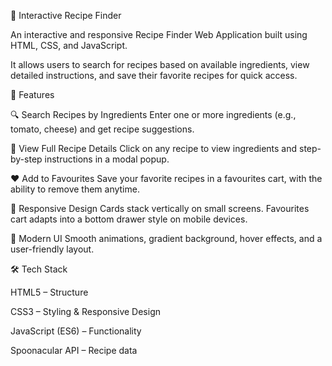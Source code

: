 🍳 Interactive Recipe Finder

An interactive and responsive Recipe Finder Web Application built using HTML, CSS, and JavaScript.

It allows users to search for recipes based on available ingredients, view detailed instructions, and save their favorite recipes for quick access.


🚀 Features

🔍 Search Recipes by Ingredients
Enter one or more ingredients (e.g., tomato, cheese) and get recipe suggestions.

📖 View Full Recipe Details
Click on any recipe to view ingredients and step-by-step instructions in a modal popup.

❤️ Add to Favourites
Save your favorite recipes in a favourites cart, with the ability to remove them anytime.

📱 Responsive Design
Cards stack vertically on small screens.
Favourites cart adapts into a bottom drawer style on mobile devices.

🎨 Modern UI
Smooth animations, gradient background, hover effects, and a user-friendly layout.


🛠️ Tech Stack

HTML5 – Structure

CSS3 – Styling & Responsive Design

JavaScript (ES6) – Functionality

Spoonacular API – Recipe data
